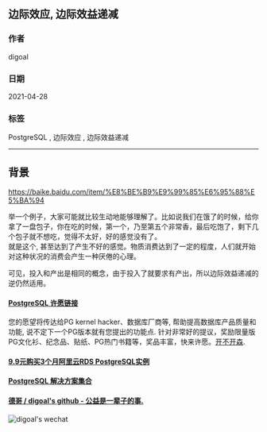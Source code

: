 ## 边际效应, 边际效益递减  
  
### 作者  
digoal  
  
### 日期  
2021-04-28   
  
### 标签  
PostgreSQL , 边际效应 , 边际效益递减  
  
----  
  
## 背景  
  
https://baike.baidu.com/item/%E8%BE%B9%E9%99%85%E6%95%88%E5%BA%94  
  
举一个例子，大家可能就比较生动地能够理解了。比如说我们在饿了的时候，给你拿了一盘包子，你在吃的时候，第一个，乃至第五个非常香，最后吃饱了，剩下几个包子就不想吃，觉得不太好，好的感觉没有了。  
就是这个, 甚至达到了产生不好的感觉。物质消费达到了一定的程度，人们就开始对这种状况的消费会产生一种厌倦的心理。  
  
可见，投入和产出是相同的概念，由于投入了就要求有产出，所以边际效益递减的逆仍然适用。  
  
    
  
#### [PostgreSQL 许愿链接](https://github.com/digoal/blog/issues/76 "269ac3d1c492e938c0191101c7238216")
您的愿望将传达给PG kernel hacker、数据库厂商等, 帮助提高数据库产品质量和功能, 说不定下一个PG版本就有您提出的功能点. 针对非常好的提议，奖励限量版PG文化衫、纪念品、贴纸、PG热门书籍等，奖品丰富，快来许愿。[开不开森](https://github.com/digoal/blog/issues/76 "269ac3d1c492e938c0191101c7238216").  
  
  
#### [9.9元购买3个月阿里云RDS PostgreSQL实例](https://www.aliyun.com/database/postgresqlactivity "57258f76c37864c6e6d23383d05714ea")
  
  
#### [PostgreSQL 解决方案集合](https://yq.aliyun.com/topic/118 "40cff096e9ed7122c512b35d8561d9c8")
  
  
#### [德哥 / digoal's github - 公益是一辈子的事.](https://github.com/digoal/blog/blob/master/README.md "22709685feb7cab07d30f30387f0a9ae")
  
  
![digoal's wechat](../pic/digoal_weixin.jpg "f7ad92eeba24523fd47a6e1a0e691b59")
  
